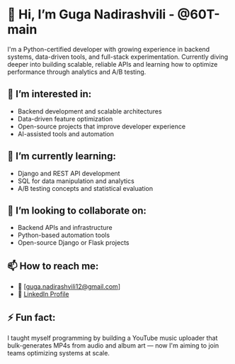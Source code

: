 # 👋 Hi, I’m Guga Nadirashvili - @60T-main

I'm a Python-certified developer with growing experience in backend systems, data-driven tools, and full-stack experimentation. Currently diving deeper into building scalable, reliable APIs and learning how to optimize performance through analytics and A/B testing.

## 👀 I’m interested in:
- Backend development and scalable architectures
- Data-driven feature optimization
- Open-source projects that improve developer experience
- AI-assisted tools and automation

## 🌱 I’m currently learning:
- Django and REST API development
- SQL for data manipulation and analytics
- A/B testing concepts and statistical evaluation

## 💞️ I’m looking to collaborate on:
- Backend APIs and infrastructure
- Python-based automation tools
- Open-source Django or Flask projects

## 📫 How to reach me:
- 📧 [guga.nadirashvili12@gmail.com]
- 💼 [LinkedIn Profile](https://www.linkedin.com/in/guga-nadirashvili)

## ⚡ Fun fact:
I taught myself programming by building a YouTube music uploader that bulk-generates MP4s from audio and album art — now I'm aiming to join teams optimizing systems at scale.
